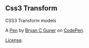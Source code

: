 Css3 Transform
--------------
CSS3 Transform models 

A [Pen](https://codepen.io/bgoonz/pen/QWvEJWe) by [Bryan C Guner](https://codepen.io/bgoonz) on [CodePen](https://codepen.io).

[License](https://codepen.io/bgoonz/pen/QWvEJWe/license).